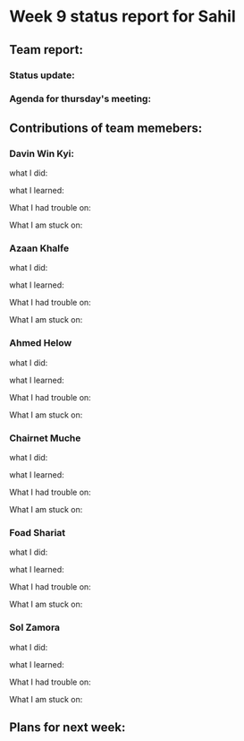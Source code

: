 # Week 9 status report for Sahil

## Team report:
### Status update:



### Agenda for thursday's meeting:


## Contributions of team memebers:

### Davin Win Kyi:

what I did:


what I learned:


What I had trouble on:


What I am stuck on:


### Azaan Khalfe
what I did:


what I learned:



What I had trouble on:


What I am stuck on:



### Ahmed Helow
what I did:


what I learned:


What I had trouble on:



What I am stuck on:



### Chairnet Muche
what I did:


what I learned:


What I had trouble on:


What I am stuck on:



### Foad Shariat
what I did:


what I learned:

What I had trouble on:


What I am stuck on:


### Sol Zamora
what I did:

what I learned:


What I had trouble on:

What I am stuck on:



## Plans for next week:
